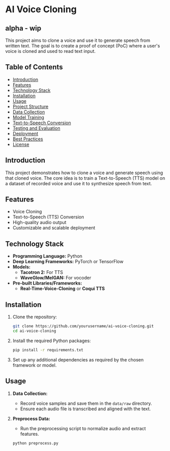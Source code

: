 # AI Voice Cloning

## alpha - wip

This project aims to clone a voice and use it to generate speech from written text. The goal is to create a proof of concept (PoC) where a user's voice is cloned and used to read text input.

## Table of Contents

- [Introduction](#introduction)
- [Features](#features)
- [Technology Stack](#technology-stack)
- [Installation](#installation)
- [Usage](#usage)
- [Project Structure](#project-structure)
- [Data Collection](#data-collection)
- [Model Training](#model-training)
- [Text-to-Speech Conversion](#text-to-speech-conversion)
- [Testing and Evaluation](#testing-and-evaluation)
- [Deployment](#deployment)
- [Best Practices](#best-practices)
- [License](#license)

## Introduction

This project demonstrates how to clone a voice and generate speech using that cloned voice. The core idea is to train a Text-to-Speech (TTS) model on a dataset of recorded voice and use it to synthesize speech from text.

## Features

- Voice Cloning
- Text-to-Speech (TTS) Conversion
- High-quality audio output
- Customizable and scalable deployment

## Technology Stack

- **Programming Language:** Python
- **Deep Learning Frameworks:** PyTorch or TensorFlow
- **Models:**
  - **Tacotron 2:** For TTS
  - **WaveGlow/MelGAN:** For vocoder
- **Pre-built Libraries/Frameworks:**
  - **Real-Time-Voice-Cloning** or **Coqui TTS**

## Installation

1. Clone the repository:
    ```bash
    git clone https://github.com/yourusername/ai-voice-cloning.git
    cd ai-voice-cloning
    ```

2. Install the required Python packages:
    ```bash
    pip install -r requirements.txt
    ```

3. Set up any additional dependencies as required by the chosen framework or model.

## Usage

1. **Data Collection:**
   - Record voice samples and save them in the `data/raw` directory.
   - Ensure each audio file is transcribed and aligned with the text.

2. **Preprocess Data:**
   - Run the preprocessing script to normalize audio and extract features.
   ```bash
   python preprocess.py

